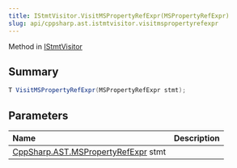 ```yaml
---
title: IStmtVisitor.VisitMSPropertyRefExpr(MSPropertyRefExpr)
slug: api/cppsharp.ast.istmtvisitor.visitmspropertyrefexpr
---
```

Method in [IStmtVisitor](/api/cppsharp/ast/istmtvisitor)

## Summary



```csharp
T VisitMSPropertyRefExpr(MSPropertyRefExpr stmt);
```

## Parameters

|Name|Description|
|:---|:---|
|[CppSharp.AST.MSPropertyRefExpr](/api/cppsharp/ast/mspropertyrefexpr) stmt||

